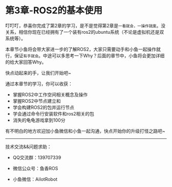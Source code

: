 # 第3章-ROS2的基本使用

叮叮叮，恭喜你完成了第2章的学习，是不是觉得第2章是`一看就会，一操作就废`。没关系，相信你现在已经拥有了一个装有ros2的ubuntu系统（不论是虚拟机还是双系统等）。

本章节小鱼将会带大家进一步的了解ROS2，大家只需要动手和小鱼一起操作就行，保证`有手就会`。中途可以多思考一下Why？后面的章节中，小鱼将会更加详细的给大家回答Why。

快点动起来的手，让我们开始吧~




通过本章节的学习，你可以收获：

- 掌握ROS2中工作空间相关概念及操作
- 掌握ROS2中节点建立和                                                                                                                                                                                                                                                                                                                                                                                                                                                                                                                                                                                                                                                                                  
- 学会构建ROS2的包并运行节点
- 学会通过命令行安装软件和ros2相关的包
- 消失的龟龟游戏拿到100分



有不明白的地方欢迎加小鱼微信和小鱼一起沟通，快点开始你的升级打怪之路吧~



------


技术交流&&问题求助：

- QQ交流群：139707339

- 微信公众号：鱼香ROS

- 小鱼微信：AiIotRobot





